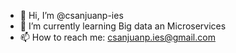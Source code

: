 - 👋 Hi, I’m @csanjuanp-ies
- 🌱 I’m currently learning Big data an Microservices
- 📫 How to reach me: csanjuanp.ies@gmail.com

